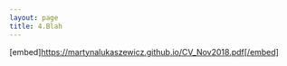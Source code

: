 ```yaml
---
layout: page
title: 4.Blah
---
```





[embed]https://martynalukaszewicz.github.io/CV_Nov2018.pdf[/embed]

